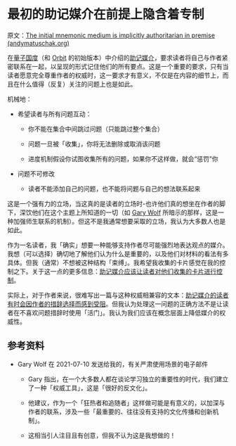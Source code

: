 # 最初的助记媒介在前提上隐含着专制

原文：[The initial mnemonic medium is implicitly authoritarian in premise (andymatuschak.org)](https://notes.andymatuschak.org/z2SaePptX2K1sudevrMYrjaqP7ZBRLs82iSv)

在[量子国度](https://notes.andymatuschak.org/z2fBHADWa93EZTuNzuww7V3Vi587ZyZ4FHTHm)（和 [Orbit](https://notes.andymatuschak.org/z72ioKyd4X48WndtAsfkhnKwsD8o5PaaT384o) 的初始版本）中介绍的[助记媒介](https://notes.andymatuschak.org/z4rRX3qwSSJRsEkdXKwH2shamgHNeRthrMLiF)，要求读者将自己与作者紧密联系在一起，以呈现的形式记住他们的所有要点。这是一个重要的要求，只有当读者愿意完全尊重作者的权威时，这一要求才有意义，不仅是在内容的细节上，而且在什么值得（反复）关注的问题上也是如此。

机械地：

- 希望读者与所有问题互动：

  - 你不能在集合中间跳过问题（只能跳过整个集合）

  - 问题一旦被「收集」，你将无法删除或取消该问题

  - 进度机制假设你试图收集所有的问题，如果你不这样做，就会“惩罚”你

- 问题不可修改

  - 读者不能添加自己的问题，也不能将问题与自己的想法联系起来

这是一个强有力的立场，当这真的是读者的立场时-也许他们真的想坐在作者的脚下，深饮他们在这个主题上所知道的一切（如 [Gary Wolf](https://notes.andymatuschak.org/z8c94DJuxLozNB416EfNat4aRbppdHF1iGzd6) 所暗示的那样，这是一种加强师生联系的机制）。但这不是我通常想要采取的立场，我认为大多数人也是如此。

作为一名读者，我「确实」想要一种能够支持作者尽可能强烈地表达观点的媒介。我想（可以选择）确切地了解他们认为什么是重要的，以及他们对材料的看法有多具体。但我（通常）不想被这种结构「束缚」。我希望我收集的卡片感觉在我的控制之下。关于这一点的更多信息：[助记媒介应该让读者对他们收集的卡片进行控制](https://notes.andymatuschak.org/z3XqmAYKcD411jZgBik9oyXgcrarXycADWVeh)。

实际上，对于作者来说，很难写出一篇与这种权威相兼容的文本：[助记媒介的读者有时会因作者的措辞选择而感到受阻](https://notes.andymatuschak.org/zMFKJdtNGpucVUcitRVJiMxfyoNY4A4c2Bd)。但我认为处理这一问题的正确方法不是让读者在不喜欢问题措辞时使用「活门」。我认为我们应该在概念层面上降低媒介的权威性。

## 参考资料

- Gary Wolf 在 2021-07-10 发送给我的，有关严肃使用场景的电子邮件

  - Gary 指出，在一个大多数人都在谈论学习独立的重要性的时代，我们建立了一种「权威工具」，这是「很好的反文化」。

  - 他建议，作为一个「狂热者和追随者」这样做可能是有意义的，以加深与作者的联系，涉及一些「最重要的、往往没有支持的文化传播和创新机制」。

  - 这相当引人注目且有创意，但我不认为这是我想做的！